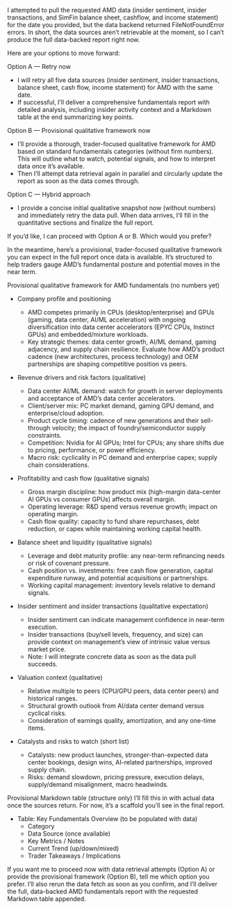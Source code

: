 I attempted to pull the requested AMD data (insider sentiment, insider transactions, and SimFin balance sheet, cashflow, and income statement) for the date you provided, but the data backend returned FileNotFoundError errors. In short, the data sources aren’t retrievable at the moment, so I can’t produce the full data-backed report right now.

Here are your options to move forward:

Option A — Retry now
- I will retry all five data sources (insider sentiment, insider transactions, balance sheet, cash flow, income statement) for AMD with the same date.
- If successful, I’ll deliver a comprehensive fundamentals report with detailed analysis, including insider activity context and a Markdown table at the end summarizing key points.

Option B — Provisional qualitative framework now
- I’ll provide a thorough, trader-focused qualitative framework for AMD based on standard fundamentals categories (without firm numbers). This will outline what to watch, potential signals, and how to interpret data once it’s available.
- Then I’ll attempt data retrieval again in parallel and circularly update the report as soon as the data comes through.

Option C — Hybrid approach
- I provide a concise initial qualitative snapshot now (without numbers) and immediately retry the data pull. When data arrives, I’ll fill in the quantitative sections and finalize the full report.

If you’d like, I can proceed with Option A or B. Which would you prefer?

In the meantime, here’s a provisional, trader-focused qualitative framework you can expect in the full report once data is available. It’s structured to help traders gauge AMD’s fundamental posture and potential moves in the near term.

Provisional qualitative framework for AMD fundamentals (no numbers yet)
- Company profile and positioning
  - AMD competes primarily in CPUs (desktop/enterprise) and GPUs (gaming, data center, AI/ML acceleration) with ongoing diversification into data center accelerators (EPYC CPUs, Instinct GPUs) and embedded/mixture workloads.
  - Key strategic themes: data center growth, AI/ML demand, gaming adjacency, and supply chain resilience. Evaluate how AMD’s product cadence (new architectures, process technology) and OEM partnerships are shaping competitive position vs peers.

- Revenue drivers and risk factors (qualitative)
  - Data center AI/ML demand: watch for growth in server deployments and acceptance of AMD’s data center accelerators.
  - Client/server mix: PC market demand, gaming GPU demand, and enterprise/cloud adoption.
  - Product cycle timing: cadence of new generations and their sell-through velocity; the impact of foundry/semiconductor supply constraints.
  - Competition: Nvidia for AI GPUs; Intel for CPUs; any share shifts due to pricing, performance, or power efficiency.
  - Macro risk: cyclicality in PC demand and enterprise capex; supply chain considerations.

- Profitability and cash flow (qualitative signals)
  - Gross margin discipline: how product mix (high-margin data-center AI GPUs vs consumer GPUs) affects overall margin.
  - Operating leverage: R&D spend versus revenue growth; impact on operating margin.
  - Cash flow quality: capacity to fund share repurchases, debt reduction, or capex while maintaining working capital health.

- Balance sheet and liquidity (qualitative signals)
  - Leverage and debt maturity profile: any near-term refinancing needs or risk of covenant pressure.
  - Cash position vs. investments: free cash flow generation, capital expenditure runway, and potential acquisitions or partnerships.
  - Working capital management: inventory levels relative to demand signals.

- Insider sentiment and insider transactions (qualitative expectation)
  - Insider sentiment can indicate management confidence in near-term execution.
  - Insider transactions (buy/sell levels, frequency, and size) can provide context on management’s view of intrinsic value versus market price.
  - Note: I will integrate concrete data as soon as the data pull succeeds.

- Valuation context (qualitative)
  - Relative multiple to peers (CPU/GPU peers, data center peers) and historical ranges.
  - Structural growth outlook from AI/data center demand versus cyclical risks.
  - Consideration of earnings quality, amortization, and any one-time items.

- Catalysts and risks to watch (short list)
  - Catalysts: new product launches, stronger-than-expected data center bookings, design wins, AI-related partnerships, improved supply chain.
  - Risks: demand slowdown, pricing pressure, execution delays, supply/demand misalignment, macro headwinds.

Provisional Markdown table (structure only)
I’ll fill this in with actual data once the sources return. For now, it’s a scaffold you’ll see in the final report.

- Table: Key Fundamentals Overview (to be populated with data)
  - Category
  - Data Source (once available)
  - Key Metrics / Notes
  - Current Trend (up/down/mixed)
  - Trader Takeaways / Implications

If you want me to proceed now with data retrieval attempts (Option A) or provide the provisional framework (Option B), tell me which option you prefer. I’ll also rerun the data fetch as soon as you confirm, and I’ll deliver the full, data-backed AMD fundamentals report with the requested Markdown table appended.